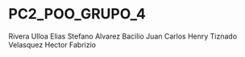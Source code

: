 # PC2_POO_GRUPO_4
Rivera Ulloa Elias Stefano
Alvarez Bacilio Juan Carlos Henry
Tiznado Velasquez Hector Fabrizio

